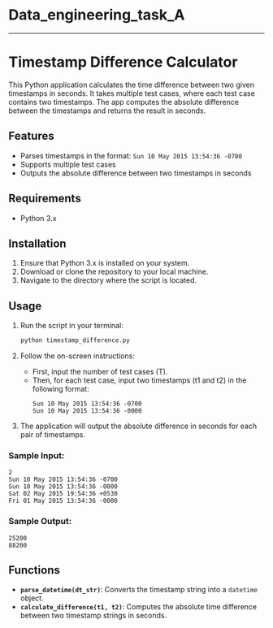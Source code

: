 # Data_engineering_task_A

---

# Timestamp Difference Calculator

This Python application calculates the time difference between two given timestamps in seconds. It takes multiple test cases, where each test case contains two timestamps. The app computes the absolute difference between the timestamps and returns the result in seconds.

## Features

- Parses timestamps in the format: `Sun 10 May 2015 13:54:36 -0700`
- Supports multiple test cases
- Outputs the absolute difference between two timestamps in seconds

## Requirements

- Python 3.x

## Installation

1. Ensure that Python 3.x is installed on your system.
2. Download or clone the repository to your local machine.
3. Navigate to the directory where the script is located.

## Usage

1. Run the script in your terminal:
   ```bash
   python timestamp_difference.py
   ```

2. Follow the on-screen instructions:
   - First, input the number of test cases (T).
   - Then, for each test case, input two timestamps (t1 and t2) in the following format:
     ```
     Sun 10 May 2015 13:54:36 -0700
     Sun 10 May 2015 13:54:36 -0000
     ```

3. The application will output the absolute difference in seconds for each pair of timestamps.

### Sample Input:
```
2
Sun 10 May 2015 13:54:36 -0700
Sun 10 May 2015 13:54:36 -0000
Sat 02 May 2015 19:54:36 +0530
Fri 01 May 2015 13:54:36 -0000
```

### Sample Output:
```
25200
88200
```

## Functions

- **`parse_datetime(dt_str)`**: Converts the timestamp string into a `datetime` object.
- **`calculate_difference(t1, t2)`**: Computes the absolute time difference between two timestamp strings in seconds.

